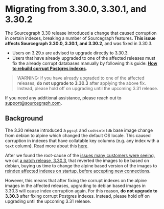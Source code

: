 # Migrating from 3.30.0, 3.30.1, and 3.30.2

The Sourcegraph 3.30 release introduced a change that caused corruption in certain indexes, breaking a number of Sourcegraph features. **This issue affects Sourcegraph 3.30.0, 3.30.1, and 3.30.2**, and was fixed in 3.30.3.

- Users on 3.29.x are advised to upgrade directly to 3.30.3.
- Users that have already upgraded to one of the affected releases must fix the already corrupt databases manually by following this guide: [**How to rebuild corrupt Postgres indexes**](../how-to/rebuild-corrupt-postgres-indexes.md).

> WARNING: If you have already upgraded to one of the affected releases, **do not upgrade to 3.30.3** after applying the above fix. Instead, please hold off on upgrading until the upcoming 3.31 release.

If you need any additional assistance, please reach out to [support@sourcegraph.com](mailto:support@sourcegraph.com).

## Background

The 3.30 release introduced a `pgsql` and `codeinteldb` base image change from debian to alpine which changed the default OS locale.
This caused corruption in indexes that have collatable key columns (e.g. any index with a `text` column).
Read more about this [here](https://postgresql.verite.pro/blog/2018/08/27/glibc-upgrade.html).

After we found the root-cause of the [issues many customers were seeing](https://github.com/sourcegraph/sourcegraph/issues/23288), we cut [a patch release, 3.30.3](../../CHANGELOG.md#3-30-3), that reverted the images to be based on debian, buying us time to change the alpine based version of the images to [reindex affected indexes on startup, before accepting new connections](https://github.com/sourcegraph/sourcegraph/issues/23310).

However, this means that after fixing the corrupt indexes on the alpine images in the affected releases, upgrading to debian based images in 3.30.3 will cause index corruption again. For this reason, **do not upgrade to 3.30.3** after fixing corrupt Postgres indexes. Instead, please hold off on upgrading until the upcoming 3.31 release.
